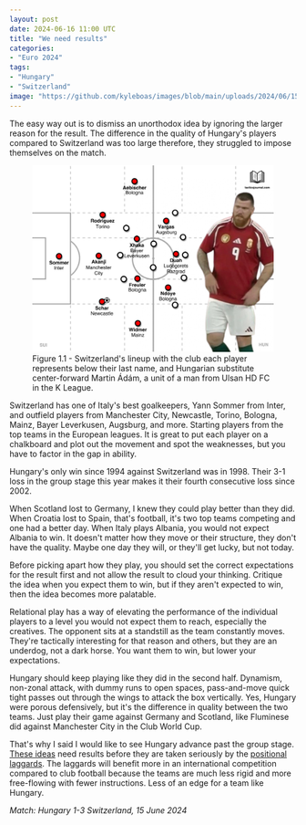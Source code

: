 ```yaml
---
layout: post
date: 2024-06-16 11:00 UTC
title: "We need results"
categories:
- "Euro 2024"
tags:
- "Hungary"
- "Switzerland"
image: "https://github.com/kyleboas/images/blob/main/uploads/2024/06/15/Image-15Jun2024_17:59:29.png?raw=true"
---
```


The easy way out is to dismiss an unorthodox idea by ignoring the larger reason for the result. The difference in the quality of Hungary's players compared to Switzerland was too large therefore, they struggled to impose themselves on the match. 

<!---more--->

<figure>
    <img src="https://github.com/kyleboas/images/blob/main/uploads/2024/06/15/Image-15Jun2024_17:59:29.png?raw=true">
    <figcaption>Figure 1.1 - Switzerland's lineup with the club each player represents below their last name, and Hungarian substitute center-forward Martin Ádám, a unit of a man from Ulsan HD FC in the K League.</figcaption>
</figure>

Switzerland has one of Italy's best goalkeepers, Yann Sommer from Inter, and outfield players from Manchester City, Newcastle, Torino, Bologna, Mainz, Bayer Leverkusen, Augsburg, and more. Starting players from the top teams in the European leagues. It is great to put each player on a chalkboard and plot out the movement and spot the weaknesses, but you have to factor in the gap in ability. 

Hungary's only win since 1994 against Switzerland was in 1998. Their 3-1 loss in the group stage this year makes it their fourth consecutive loss since 2002.

When Scotland lost to Germany, I knew they could play better than they did. When Croatia lost to Spain, that's football, it's two top teams competing and one had a better day. When Italy plays Albania, you would not expect Albania to win. It doesn't matter how they move or their structure, they don't have the quality. Maybe one day they will, or they'll get lucky, but not today.

Before picking apart how they play, you should set the correct expectations for the result first and not allow the result to cloud your thinking. Critique the idea when you expect them to win, but if they aren't expected to win, then the idea becomes more palatable.

Relational play has a way of elevating the performance of the individual players to a level you would not expect them to reach, especially the creatives. The opponent sits at a standstill as the team constantly moves. They're tactically interesting for that reason and others, but they are an underdog, not a dark horse. You want them to win, but lower your expectations.

Hungary should keep playing like they did in the second half. Dynamism, non-zonal attack, with dummy runs to open spaces, pass-and-move quick tight passes out through the wings to attack the box vertically. Yes, Hungary were porous defensively, but it's the difference in quality between the two teams. Just play their game against Germany and Scotland, like Fluminese did against Manchester City in the Club World Cup. 

That's why I said I would like to see Hungary advance past the group stage. [These ideas](https://tacticsjournal.com/2024/06/14/hungary-brazil-and-culture-in-tactics/) need results before they are taken seriously by the [positional laggards](https://tacticsjournal.com/2024/05/29/positional-laggards/). The laggards will benefit more in an international competition compared to club football because the teams are much less rigid and more free-flowing with fewer instructions. Less of an edge for a team like Hungary.

*Match: Hungary 1-3 Switzerland, 15 June 2024*